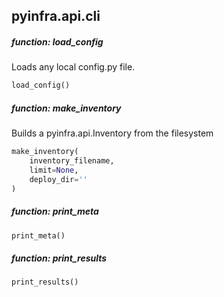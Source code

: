## pyinfra.api.cli


##### function: load_config

Loads any local config.py file.

```py
load_config()
```


##### function: make_inventory

Builds a pyinfra.api.Inventory from the filesystem

```py
make_inventory(
    inventory_filename,
    limit=None,
    deploy_dir=''
)
```


##### function: print_meta

```py
print_meta()
```


##### function: print_results

```py
print_results()
```
